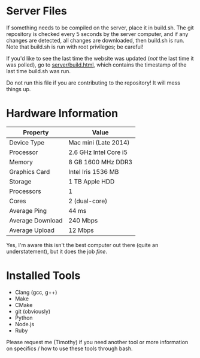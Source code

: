 # Server Files

If something needs to be compiled on the server, place it in build.sh. The git repository is checked every 5 seconds by the server computer, and if any changes are detected, all changes are downloaded, then build.sh is run. Note that build.sh is run with root privileges; be careful!

If you'd like to see the last time the website was updated (*not* the last time it was polled), go to [server/build.html](http://moomath.com/server/build.html), which contains the timestamp of the last time build.sh was run.

Do not run this file if you are contributing to the repository! It will mess things up.

# Hardware Information

| Property | Value |
| --- | --- |
| Device Type | Mac mini (Late 2014) |
| Processor | 2.6 GHz Intel Core i5 |
| Memory | 8 GB 1600 MHz DDR3 |
| Graphics Card | Intel Iris 1536 MB |
| Storage | 1 TB Apple HDD |
| Processors | 1 |
| Cores | 2 (dual-core) |
| Average Ping | 44 ms |
| Average Download | 240 Mbps |
| Average Upload | 12 Mbps |

Yes, I'm aware this isn't the best computer out there (quite an understatement), but it does the job *fine*.

# Installed Tools

* Clang (gcc, g++)
* Make
* CMake
* git (obviously)
* Python
* Node.js
* Ruby

Please request me (Timothy) if you need another tool or more information on specifics / how to use these tools through bash.
